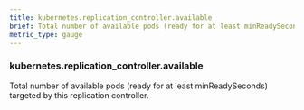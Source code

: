 ```yaml
---
title: kubernetes.replication_controller.available
brief: Total number of available pods (ready for at least minReadySeconds) targeted by this replication controller.
metric_type: gauge
---
```

### kubernetes.replication_controller.available

Total number of available pods (ready for at least minReadySeconds) targeted by this replication controller.
